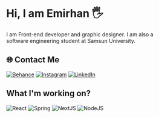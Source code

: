 # Hi, I am Emirhan 🖐
I am Front-end developer and graphic designer. I am also a <br>software engineering student at Samsun University.



## 🌐 Contact Me
[![Behance](https://img.shields.io/badge/Behance-1769ff?logo=behance&logoColor=white)](https://behance.net/emirhankrhan) [![Instagram](https://img.shields.io/badge/Instagram-%23E4405F.svg?logo=Instagram&logoColor=white)](https://instagram.com/emir.krhan) [![LinkedIn](https://img.shields.io/badge/LinkedIn-%230077B5.svg?logo=linkedin&logoColor=white)](https://linkedin.com/in/emirkrhan) 

## What I'm working on?
![React](https://img.shields.io/badge/react-%2320232a.svg?style=for-the-badge&logo=react&logoColor=%2361DAFB) ![Spring](https://img.shields.io/badge/spring-%236DB33F.svg?style=for-the-badge&logo=spring&logoColor=white) ![NextJS](https://img.shields.io/badge/nextjs-%23DD0031.svg?style=for-the-badge&logo=nextjs&logoColor=white) ![NodeJS](https://img.shields.io/badge/nodejs-%23DD0031.svg?style=for-the-badge&logo=nextjs&logoColor=white)
